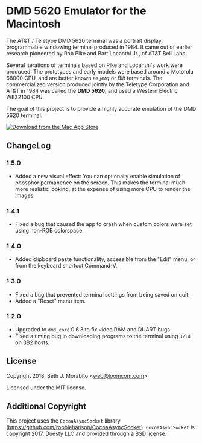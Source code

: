 # DMD 5620 Emulator for the Macintosh

The AT&T / Teletype DMD 5620 terminal was a portrait display, programmable
windowing terminal produced in 1984. It came out of earlier research pioneered
by Rob Pike and Bart Locanthi Jr., of AT&T Bell Labs.

Several iterations of terminals based on Pike and Locanthi's work were produced.
The prototypes and early models were based around a Motorola 68000 CPU, and are
better known as *jerq* or *Blit* terminals. The commercialized version produced
jointly by the Teletype Corporation and AT&T in 1984 was called the **DMD 5620**,
and used a Western Electric WE32100 CPU.

The goal of this project is to provide a highly accurate emulation of the
DMD 5620 terminal.

[![Download from the Mac App Store](https://static.loomcom.com/3b2/5620/mac_app_store_badge.png)](https://geo.itunes.apple.com/us/app/dmd-5620/id1448142273?mt=12&app=apps)

## ChangeLog

### 1.5.0

* Added a new visual effect: You can optionally enable simulation of phosphor
  permanence on the screen. This makes the terminal much more realistic
  looking, at the expense of using more CPU to render the images.

### 1.4.1

* Fixed a bug that caused the app to crash when custom colors 
  were set using non-RGB colorspace.

### 1.4.0

* Added clipboard paste functionality, accessible from the
  "Edit" menu, or from the keyboard shortcut Command-V.

### 1.3.0

* Fixed a bug that prevented terminal settings from being saved on quit.
* Added a "Reset" menu item.

### 1.2.0

* Upgraded to `dmd_core` 0.6.3 to fix video RAM and DUART bugs.
* Fixed a timing bug in downloading programs to the terminal
  using `32ld` on 3B2 hosts.

## License

Copyright 2018, Seth J. Morabito \<web@loomcom.com>

Licensed under the MIT license.

## Additional Copyright

This project uses the `CocoaAsyncSocket` library
(https://github.com/robbiehanson/CocoaAsyncSocket).
`CocoaAsyncSocket` is copyright 2017, Duesty LLC and provided through
a BSD license.
